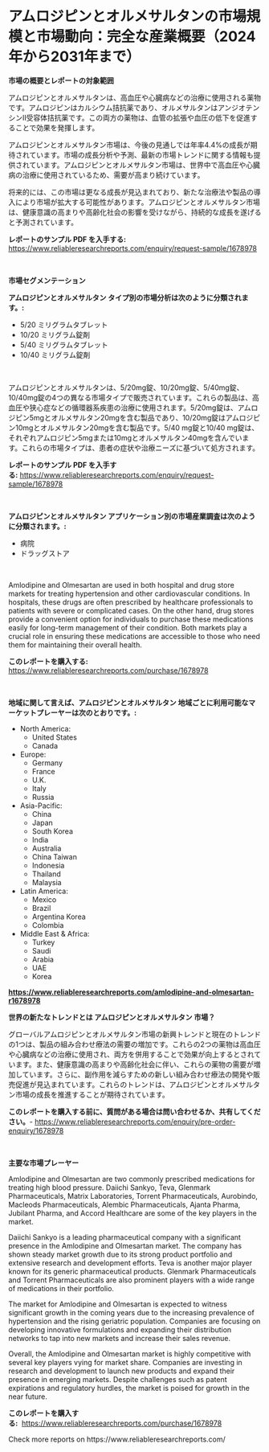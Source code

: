<p><h1>アムロジピンとオルメサルタンの市場規模と市場動向：完全な産業概要（2024年から2031年まで）</h1></p><p><strong>市場の概要とレポートの対象範囲</strong></p>
<p><p>アムロジピンとオルメサルタンは、高血圧や心臓病などの治療に使用される薬物です。アムロジピンはカルシウム拮抗薬であり、オルメサルタンはアンジオテンシンII受容体拮抗薬です。この両方の薬物は、血管の拡張や血圧の低下を促進することで効果を発揮します。</p><p>アムロジピンとオルメサルタン市場は、今後の見通しでは年率4.4%の成長が期待されています。市場の成長分析や予測、最新の市場トレンドに関する情報も提供されています。アムロジピンとオルメサルタン市場は、世界中で高血圧や心臓病の治療に使用されているため、需要が高まり続けています。</p><p>将来的には、この市場は更なる成長が見込まれており、新たな治療法や製品の導入により市場が拡大する可能性があります。アムロジピンとオルメサルタン市場は、健康意識の高まりや高齢化社会の影響を受けながら、持続的な成長を遂げると予測されています。</p></p>
<p><strong>レポートのサンプル PDF を入手する:</strong> <a href="https://www.reliableresearchreports.com/enquiry/request-sample/1678978">https://www.reliableresearchreports.com/enquiry/request-sample/1678978</a></p>
<p>&nbsp;</p>
<p><strong>市場セグメンテーション</strong></p>
<p><strong>アムロジピンとオルメサルタン タイプ別の市場分析は次のように分類されます。:</strong></p>
<p><ul><li>5/20 ミリグラムタブレット</li><li>10/20 ミリグラム錠剤</li><li>5/40 ミリグラムタブレット</li><li>10/40 ミリグラム錠剤</li></ul></p>
<p>&nbsp;</p>
<p><p>アムロジピンとオルメサルタンは、5/20mg錠、10/20mg錠、5/40mg錠、10/40mg錠の4つの異なる市場タイプで販売されています。これらの製品は、高血圧や狭心症などの循環器系疾患の治療に使用されます。5/20mg錠は、アムロジピン5mgとオルメサルタン20mgを含む製品であり、10/20mg錠はアムロジピン10mgとオルメサルタン20mgを含む製品です。5/40 mg錠と10/40 mg錠は、それぞれアムロジピン5mgまたは10mgとオルメサルタン40mgを含んでいます。これらの市場タイプは、患者の症状や治療ニーズに基づいて処方されます。</p></p>
<p><strong>レポートのサンプル PDF を入手する:</strong>&nbsp;<a href="https://www.reliableresearchreports.com/enquiry/request-sample/1678978">https://www.reliableresearchreports.com/enquiry/request-sample/1678978</a></p>
<p>&nbsp;</p>
<p><strong> アムロジピンとオルメサルタン アプリケーション別の市場産業調査は次のように分類されます。:</strong></p>
<p><ul><li>病院</li><li>ドラッグストア</li></ul></p>
<p>&nbsp;</p>
<p><p>Amlodipine and Olmesartan are used in both hospital and drug store markets for treating hypertension and other cardiovascular conditions. In hospitals, these drugs are often prescribed by healthcare professionals to patients with severe or complicated cases. On the other hand, drug stores provide a convenient option for individuals to purchase these medications easily for long-term management of their condition. Both markets play a crucial role in ensuring these medications are accessible to those who need them for maintaining their overall health.</p></p>
<p><strong>このレポートを購入する:</strong>&nbsp; <a href="https://www.reliableresearchreports.com/purchase/1678978">https://www.reliableresearchreports.com/purchase/1678978</a></p>
<p>&nbsp;</p>
<p><strong>地域に関して言えば、アムロジピンとオルメサルタン 地域ごとに利用可能なマーケットプレーヤーは次のとおりです。:</strong></p>
<p><ul>
    <li>
        North America:
        <ul>
            <li>United States</li>
            <li>Canada</li>
        </ul>
    </li>
    <li>
        Europe:
        <ul>
            <li>Germany</li>
            <li>France</li>
            <li>U.K.</li>
            <li>Italy</li>
            <li>Russia</li>
        </ul>
    </li>
    <li>
        Asia-Pacific:
        <ul>
            <li>China</li>
            <li>Japan</li>
            <li>South Korea</li>
            <li>India</li>
            <li>Australia</li>
            <li>China Taiwan</li>
            <li>Indonesia</li>
            <li>Thailand</li>
            <li>Malaysia</li>
        </ul>
    </li>
    <li>
        Latin America:
        <ul>
            <li>Mexico</li>
            <li>Brazil</li>
            <li>Argentina Korea</li>
            <li>Colombia</li>
        </ul>
    </li>
    <li>
        Middle East & Africa:
        <ul>
            <li>Turkey</li>
            <li>Saudi</li>
            <li>Arabia</li>
            <li>UAE</li>
            <li>Korea</li>
        </ul>
    </li>
    </ul></p>
<p><strong><a href="https://www.reliableresearchreports.com/amlodipine-and-olmesartan-r1678978">https://www.reliableresearchreports.com/amlodipine-and-olmesartan-r1678978</a></strong>&nbsp;</p>
<p><strong>世界の新たなトレンドとは アムロジピンとオルメサルタン 市場？</strong></p>
<p><p>グローバルアムロジピンとオルメサルタン市場の新興トレンドと現在のトレンドの1つは、製品の組み合わせ療法の需要の増加です。これらの2つの薬物は高血圧や心臓病などの治療に使用され、両方を併用することで効果が向上するとされています。また、健康意識の高まりや高齢化社会に伴い、これらの薬物の需要が増加しています。さらに、副作用を減らすための新しい組み合わせ療法の開発や販売促進が見込まれています。これらのトレンドは、アムロジピンとオルメサルタン市場の成長を推進することが期待されています。</p></p>
<p><strong>このレポートを購入する前に、質問がある場合は問い合わせるか、共有してください。</strong>- <a href="https://www.reliableresearchreports.com/enquiry/pre-order-enquiry/1678978">https://www.reliableresearchreports.com/enquiry/pre-order-enquiry/1678978</a></p>
<p>&nbsp;</p>
<p><strong>主要な市場プレーヤー</strong></p>
<p><p>Amlodipine and Olmesartan are two commonly prescribed medications for treating high blood pressure. Daiichi Sankyo, Teva, Glenmark Pharmaceuticals, Matrix Laboratories, Torrent Pharmaceuticals, Aurobindo, Macleods Pharmaceuticals, Alembic Pharmaceuticals, Ajanta Pharma, Jubilant Pharma, and Accord Healthcare are some of the key players in the market.</p><p>Daiichi Sankyo is a leading pharmaceutical company with a significant presence in the Amlodipine and Olmesartan market. The company has shown steady market growth due to its strong product portfolio and extensive research and development efforts. Teva is another major player known for its generic pharmaceutical products. Glenmark Pharmaceuticals and Torrent Pharmaceuticals are also prominent players with a wide range of medications in their portfolio.</p><p>The market for Amlodipine and Olmesartan is expected to witness significant growth in the coming years due to the increasing prevalence of hypertension and the rising geriatric population. Companies are focusing on developing innovative formulations and expanding their distribution networks to tap into new markets and increase their sales revenue.</p><p>Overall, the Amlodipine and Olmesartan market is highly competitive with several key players vying for market share. Companies are investing in research and development to launch new products and expand their presence in emerging markets. Despite challenges such as patent expirations and regulatory hurdles, the market is poised for growth in the near future.</p></p>
<p><strong>このレポートを購入する:</strong>&nbsp;&nbsp;<a href="https://www.reliableresearchreports.com/purchase/1678978">https://www.reliableresearchreports.com/purchase/1678978</a></p>
<p>Check more reports on https://www.reliableresearchreports.com/</p>